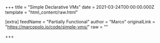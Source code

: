 
+++
title = "Simple Declarative VMs"
date = 2021-03-24T00:00:00.000Z
template = "html_content/raw.html"

[extra]
feedName = "Partially Functional"
author = "Marco"
originalLink = "https://marcopolo.io/code/simple-vms/"
raw = ""

+++

